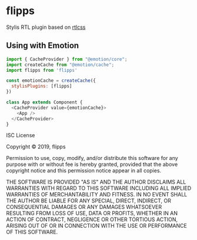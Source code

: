 # flipps

Stylis RTL plugin based on [rtlcss](https://rtlcss.com/)

## Using with Emotion

```javascript
import { CacheProvider } from "@emotion/core";
import createCache from "@emotion/cache";
import flipps from 'flipps'

const emotionCache = createCache({
  stylisPlugins: [flipps]
})

class App extends Component {
  <CacheProvider value={emotionCache}>
    <App />
  </CacheProvider>
}
```
ISC License

Copyright © 2019, flipps

Permission to use, copy, modify, and/or distribute this software for any
purpose with or without fee is hereby granted, provided that the above
copyright notice and this permission notice appear in all copies.

THE SOFTWARE IS PROVIDED "AS IS" AND THE AUTHOR DISCLAIMS ALL WARRANTIES
WITH REGARD TO THIS SOFTWARE INCLUDING ALL IMPLIED WARRANTIES OF
MERCHANTABILITY AND FITNESS. IN NO EVENT SHALL THE AUTHOR BE LIABLE FOR
ANY SPECIAL, DIRECT, INDIRECT, OR CONSEQUENTIAL DAMAGES OR ANY DAMAGES
WHATSOEVER RESULTING FROM LOSS OF USE, DATA OR PROFITS, WHETHER IN AN
ACTION OF CONTRACT, NEGLIGENCE OR OTHER TORTIOUS ACTION, ARISING OUT OF
OR IN CONNECTION WITH THE USE OR PERFORMANCE OF THIS SOFTWARE.
